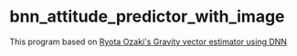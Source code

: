 # bnn_attitude_predictor_with_image
This program based on [Ryota Ozaki's Gravity vector estimator using DNN](https://github.com/ozakiryota/image_to_gravity)
